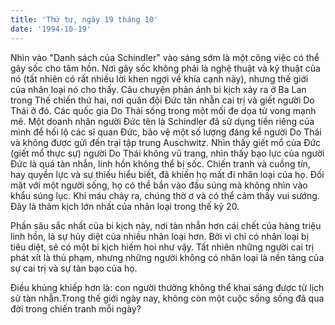 ```yaml
---
title: 'Thứ tư, ngày 19 tháng 10'
date: '1994-10-19'
---
```


Nhìn vào "Danh sách của Schindler" vào sáng sớm là một công việc có thể gây sốc cho tâm hồn. Nơi gây sốc không phải là nghệ thuật và kỹ thuật của nó (tất nhiên có rất nhiều lời khen ngợi về khía cạnh này), nhưng thế giới của nhân loại nó cho thấy. Câu chuyện phản ánh bi kịch xảy ra ở Ba Lan trong Thế chiến thứ hai, nơi quân đội Đức tàn nhẫn cai trị và giết người Do Thái ở đó. Các quốc gia Do Thái sống trong một mối đe dọa tử vong mạnh mẽ. Một doanh nhân người Đức tên là Schindler đã sử dụng tiền riêng của mình để hối lộ các sĩ quan Đức, bảo vệ một số lượng đáng kể người Do Thái và không được gửi đến trại tập trung Auschwitz. Nhìn thấy giết mổ của Đức (giết mổ thực sự) người Do Thái không vũ trang, nhìn thấy bạo lực của người Đức là quá tàn nhẫn, linh hồn không thể bị sốc. Chiến tranh và cuồng tín, hay quyền lực và sự thiếu hiểu biết, đã khiến họ mất đi nhân loại của họ. Đối mặt với một người sống, họ có thể bắn vào đầu súng mà không nhìn vào khẩu súng lục. Khi máu chảy ra, chúng thờ ơ và có thể cảm thấy vui sướng. Đây là thảm kịch lớn nhất của nhân loại trong thế kỷ 20.

Phần sâu sắc nhất của bi kịch này, nơi tàn nhẫn hơn cái chết của hàng triệu linh hồn, là sự hủy diệt của nhiều nhân loại hơn. Bởi vì chỉ có nhân loại bị tiêu diệt, sẽ có một bi kịch hiếm hoi như vậy. Tất nhiên những người cai trị phát xít là thủ phạm, nhưng những người không có nhân loại là nền tảng của sự cai trị và sự tàn bạo của họ.

Điều khủng khiếp hơn là: con người thường không thể khai sáng được từ lịch sử tàn nhẫn.Trong thế giới ngày nay, không còn một cuộc sống sống đã qua đời trong chiến tranh mỗi ngày?

